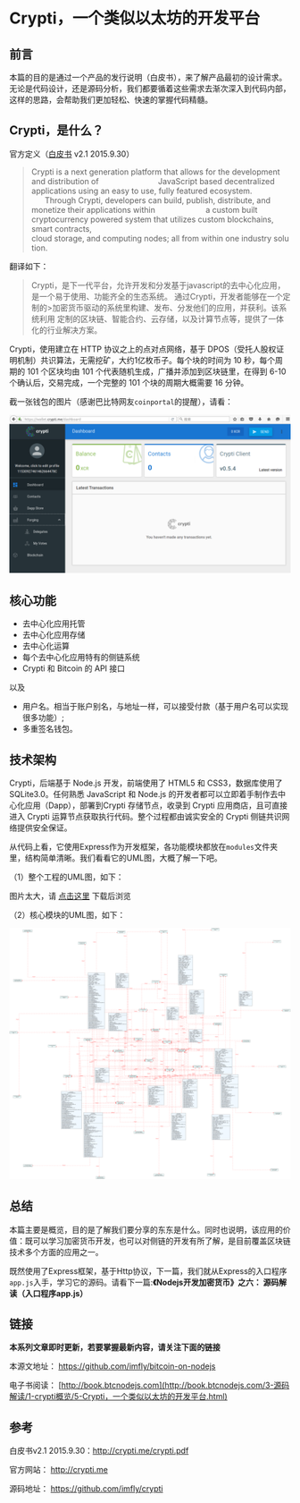# Crypti，一个类似以太坊的开发平台


## 前言

本篇的目的是通过一个产品的发行说明（白皮书），来了解产品最初的设计需求。无论是代码设计，还是源码分析，我们都要循着这些需求去渐次深入到代码内部，这样的思路，会帮助我们更加轻松、快速的掌握代码精髓。

## Crypti，是什么？

官方定义（[白皮书][] v2.1 2015.9.30）

>Crypti is a next generation platform that allows for the development and distribution of                           
>JavaScript based decentralized applications using an easy to use, fully featured ecosystem.                       
>Through Crypti, developers can build, publish, distribute, and monetize their applications within                       
>a custom built cryptocurrency powered system that utilizes custom blockchains, smart contracts,                       
>cloud storage, and computing nodes; all from within one industry solution.

翻译如下：

>Crypti，是下一代平台，允许开发和分发基于javascript的去中心化应用，是一个易于使用、功能齐全的生态系统。
>通过Crypti，开发者能够在一个定制的>加密货币驱动的系统里构建、发布、分发他们的应用，并获利。该系统利用
>定制的区块链、智能合约、云存储，以及计算节点等，提供了一体化的行业解决方案。

Crypti，使用建立在 HTTP 协议之上的点对点网络，基于 DPOS（受托人股权证明机制）共识算法，无需挖矿，大约1亿枚币子。每个块的时间为 10 秒，每个周期的 101 个区块均由 101 个代表随机生成，广播并添加到区块链里，在得到 6-10 个确认后，交易完成，一个完整的 101 个块的周期大概需要 16 分钟。

截一张钱包的图片（感谢巴比特网友`coinportal`的提醒），请看：

![wallet][]

## 核心功能

* 去中心化应用托管
* 去中心化应用存储
* 去中心化运算
* 每个去中心化应用特有的侧链系统
* Crypti 和 Bitcoin 的 API 接口

以及

* 用户名。相当于账户别名，与地址一样，可以接受付款（基于用户名可以实现很多功能）;
* 多重签名钱包。

## 技术架构

Crypti，后端基于 Node.js 开发，前端使用了 HTML5 和 CSS3，数据库使用了 SQLite3.0。任何熟悉 JavaScript 和 Node.js 的开发者都可以立即着手制作去中心化应用（Dapp），部署到Crypti 存储节点，收录到 Crypti 应用商店，且可直接进入 Crypti 运算节点获取执行代码。整个过程都由诚实安全的 Crypti 侧链共识网络提供安全保证。

从代码上看，它使用Express作为开发框架，各功能模块都放在`modules`文件夹里，结构简单清晰。我们看看它的UML图，大概了解一下吧。

（1）整个工程的UML图，如下：

图片太大，请 [点击这里][] 下载后浏览

（2）核心模块的UML图，如下：

![modules][]

## 总结

本篇主要是概览，目的是了解我们要分享的东东是什么。同时也说明，该应用的价值：既可以学习加密货币开发，也可以对侧链的开发有所了解，是目前覆盖区块链技术多个方面的应用之一。

既然使用了Express框架，基于Http协议，下一篇，我们就从Express的入口程序`app.js`入手，学习它的源码。请看下一篇:**《Nodejs开发加密货币》之六： 源码解读（入口程序app.js）**

## 链接

**本系列文章即时更新，若要掌握最新内容，请关注下面的链接**

本源文地址： https://github.com/imfly/bitcoin-on-nodejs

电子书阅读： [http://book.btcnodejs.com](http://book.btcnodejs.com/3-源码解读/1-crypti概览/5-Crypti，一个类似以太坊的开发平台.html)

## 参考

白皮书v2.1 2015.9.30：http://crypti.me/crypti.pdf

官方网站： http://crypti.me 

源码地址： https://github.com/imfly/crypti



[白皮书]: http://crypti.me/crypti.pdf
[wallet]: ../../styles/images/5/wallet.png
[点击这里]: ../../styles/images/5/crypti-0.5.3.png
[modules]: ../../styles/images/5/modules.png
